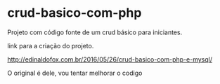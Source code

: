 # crud-basico-com-php

Projeto com código fonte de um crud básico para iniciantes. 

link para a criação do projeto.

http://edinaldofox.com.br/2016/05/26/crud-basico-com-php-e-mysql/

O original é dele, vou tentar melhorar o codigo